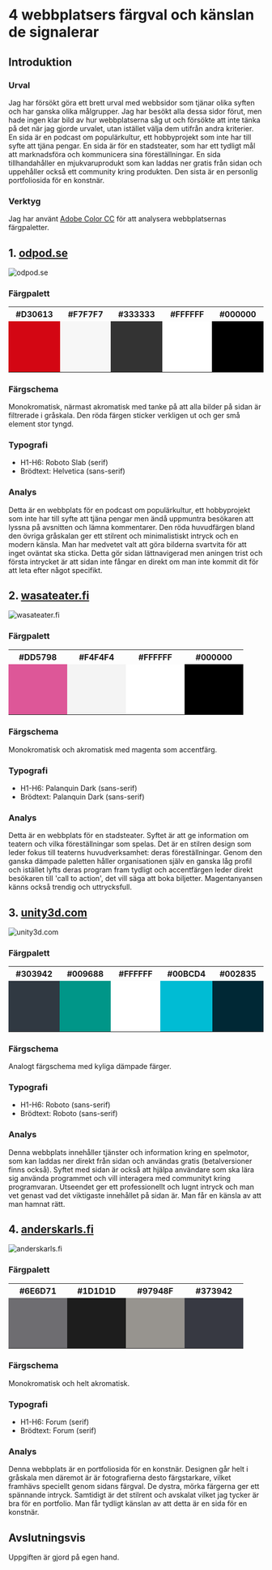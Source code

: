 4 webbplatsers färgval och känslan de signalerar
==============================================

## Introduktion

### Urval
Jag har försökt göra ett brett urval med webbsidor som tjänar olika syften och har ganska olika målgrupper. Jag har besökt alla dessa sidor förut, men hade ingen klar bild av hur webbplatserna såg ut och försökte att inte tänka på det när jag gjorde urvalet, utan istället välja dem utifrån andra kriterier.
En sida är en podcast om populärkultur, ett hobbyprojekt som inte har till syfte att tjäna pengar. En sida är för en stadsteater, som har ett tydligt mål att marknadsföra och kommunicera sina föreställningar. En sida tillhandahåller en mjukvaruprodukt som kan laddas ner gratis från sidan och uppehåller också ett community kring produkten. Den sista är en personlig portfoliosida för en konstnär.

### Verktyg
Jag har använt [Adobe Color CC](https://color.adobe.com/sv/create/image/) för att analysera webbplatsernas färgpaletter.



## 1. [odpod.se](http://www.odpod.se/)
![odpod.se](img/analysis/odpod.se.png)

### Färgpalett
<table class="table1">
    <tr>
        <th>#D30613</th>
        <th>#F7F7F7</th>
        <th>#333333</th>
        <th>#FFFFFF</th>
        <th>#000000</th>
    </tr>
    <tr>
        <td style=" background-color: rgb(211, 6, 19); height: 100px; width: 100px;"></td>
        <td style=" background-color: rgb(247, 247, 247); height: 100px; width: 100px;"></td>
        <td style=" background-color: rgb(51, 51, 51); height: 100px; width: 100px;"></td>
        <td style=" background-color: rgb(255, 255, 255); height: 100px; width: 100px;"></td>
        <td style=" background-color: rgb(0, 0, 0); height: 100px; width: 100px;"></td>
    </tr>
</table>

### Färgschema
Monokromatisk, närmast akromatisk med tanke på att alla bilder på sidan är filtrerade i gråskala. Den röda färgen sticker verkligen ut och ger små element stor tyngd.

### Typografi
* H1-H6: Roboto Slab (serif)
* Brödtext: Helvetica (sans-serif)

### Analys
Detta är en webbplats för en podcast om populärkultur, ett hobbyprojekt som inte har till syfte att tjäna pengar men ändå uppmuntra besökaren att lyssna på avsnitten och lämna kommentarer. Den röda huvudfärgen bland den övriga gråskalan ger ett stilrent och minimalistiskt intryck och en modern känsla. Man har medvetet valt att göra bilderna svartvita för att inget oväntat ska sticka. Detta gör sidan lättnavigerad men aningen trist och första intrycket är att sidan inte fångar en direkt om man inte kommit dit för att leta efter något specifikt.



## 2. [wasateater.fi](http://www.wasateater.fi/)
![wasateater.fi](img/analysis/wasateater.fi.png)

### Färgpalett
<table class="table1">
    <tr>
        <th>#DD5798</th>
        <th>#F4F4F4</th>
        <th>#FFFFFF</th>
        <th>#000000</th>
    </tr>
    <tr>
        <td style=" background-color: rgb(221, 87, 152); height: 100px; width: 100px;"></td>
        <td style=" background-color: rgb(244, 244, 244); height: 100px; width: 100px;"></td>
        <td style=" background-color: rgb(255, 255, 255); height: 100px; width: 100px;"></td>
        <td style=" background-color: rgb(0, 0, 0); height: 100px; width: 100px;"></td>
    </tr>
</table>

### Färgschema
Monokromatisk och akromatisk med magenta som accentfärg.

### Typografi
* H1-H6: Palanquin Dark (sans-serif)
* Brödtext: Palanquin Dark (sans-serif)

### Analys
Detta är en webbplats för en stadsteater. Syftet är att ge information om teatern och vilka föreställningar som spelas. Det är en stilren design som leder fokus till teaterns huvudverksamhet: deras föreställningar. Genom den ganska dämpade paletten håller organisationen själv en ganska låg profil och istället lyfts deras program fram tydligt och accentfärgen leder direkt besökaren till 'call to action', det vill säga att boka biljetter. Magentanyansen känns också trendig och uttrycksfull.



## 3. [unity3d.com](https://unity3d.com/)
![unity3d.com](img/analysis/unity3d.com.png)

### Färgpalett
<table class="table1">
    <tr>
        <th>#303942</th>
        <th>#009688</th>
        <th>#FFFFFF</th>
        <th>#00BCD4</th>
        <th>#002835</th>
    </tr>
    <tr>
        <td style=" background-color: rgb(48, 57, 66); height: 100px; width: 100px;"></td>
        <td style=" background-color: rgb(0, 150, 136); height: 100px; width: 100px;"></td>
        <td style=" background-color: rgb(255, 255, 255); height: 100px; width: 100px;"></td>
        <td style=" background-color: rgb(0, 188, 212); height: 100px; width: 100px;"></td>
        <td style=" background-color: rgb(0, 40, 53); height: 100px; width: 100px;"></td>
    </tr>
</table>

### Färgschema
Analogt färgschema med kyliga dämpade färger.

### Typografi
* H1-H6: Roboto (sans-serif)
* Brödtext: Roboto (sans-serif)

### Analys
Denna webbplats innehåller tjänster och information kring en spelmotor, som kan laddas ner direkt från sidan och användas gratis (betalversioner finns också). Syftet med sidan är också att hjälpa användare som ska lära sig använda programmet och vill interagera med communityt kring programvaran. Utseendet ger ett professionellt och lugnt intryck och man vet genast vad det viktigaste innehållet på sidan är. Man får en känsla av att man hamnat rätt.



## 4. [anderskarls.fi](http://www.anderskarls.fi/)
![anderskarls.fi](img/analysis/anderskarls.fi.png)

### Färgpalett
<table class="table1">
    <tr>
        <th>#6E6D71</th>
        <th>#1D1D1D</th>
        <th>#97948F</th>
        <th>#373942</th>
    </tr>
    <tr>
        <td style=" background-color: rgb(110, 109, 113); height: 100px; width: 100px;"></td>
        <td style=" background-color: rgb(29, 29, 29); height: 100px; width: 100px;"></td>
        <td style=" background-color: rgb(151, 148, 143); height: 100px; width: 100px;"></td>
        <td style=" background-color: rgb(55, 57, 66); height: 100px; width: 100px;"></td>
    </tr>
</table>

### Färgschema
Monokromatisk och helt akromatisk.

### Typografi
* H1-H6: Forum (serif)
* Brödtext: Forum (serif)

### Analys
Denna webbplats är en portfoliosida för en konstnär. Designen går helt i gråskala men däremot är är fotografierna desto färgstarkare, vilket framhävs speciellt genom sidans färgval. De dystra, mörka färgerna ger ett spännande intryck. Samtidigt är det stilrent och avskalat vilket jag tycker är bra för en portfolio. Man får tydligt känslan av att detta är en sida för en konstnär.



## Avslutningsvis
Uppgiften är gjord på egen hand.
